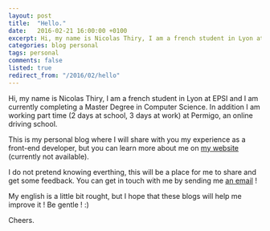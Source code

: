 ```yaml
---
layout: post
title:  "Hello."
date:   2016-02-21 16:00:00 +0100
excerpt: Hi, my name is Nicolas Thiry, I am a french student in Lyon at EPSI and I am currently completing a Master Degree in Computer Science. In addition I am working part time (2 days at school, 3 days at work) at Permigo, an online driving school.
categories: blog personal
tags: personal
comments: false
listed: true
redirect_from: "/2016/02/hello"
---
```

Hi, my name is Nicolas Thiry, I am a french student in Lyon at EPSI and I am currently completing a Master Degree in Computer Science. In addition I am working part time (2 days at school, 3 days at work) at Permigo, an online driving school.

This is my personal blog where I will share with you my experience as a front-end developer, but you can learn more about me on [my website](http://www.nicolasthy.com) (currently not available).

I do not pretend knowing everthing, this will be a place for me to share and get some feedback. You can get in touch with me by sending me [an email](mailto:n.thiry92@gmail.com) !

My english is a little bit rought, but I hope that these blogs will help me improve it ! Be gentle ! :)

Cheers.
